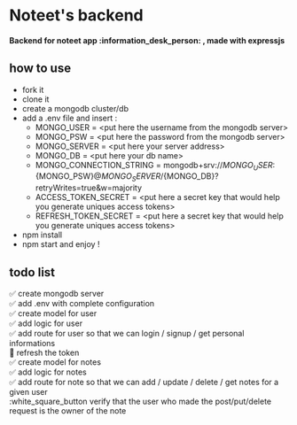 # Noteet's backend

<h4> Backend for noteet app :information_desk_person: , made with expressjs </h4>

## how to use

- fork it
- clone it
- create a mongodb cluster/db
- add a .env file and insert :
  - MONGO_USER = \<put here the username from the mongodb server\>
  - MONGO_PSW = \<put here the password from the mongodb server\>
  - MONGO_SERVER = \<put here your server address\>
  - MONGO_DB = \<put here your db name\>
  - MONGO_CONNECTION_STRING = mongodb+srv://${MONGO_USER}:${MONGO_PSW}@${MONGO_SERVER}/${MONGO_DB}?retryWrites=true&w=majority
  - ACCESS_TOKEN_SECRET = \<put here a secret key that would help you generate uniques access tokens\>
  - REFRESH_TOKEN_SECRET = \<put here a secret key that would help you generate uniques access tokens\>
- npm install
- npm start and enjoy !

## todo list

:white_check_mark: create mongodb server <br/>
:white_check_mark: add .env with complete configuration <br/>
:white_check_mark: create model for user <br/>
:white_check_mark: add logic for user <br/>
:white_check_mark: add route for user so that we can login / signup / get personal informations <br/>
:white_square_button: refresh the token <br/>
:white_check_mark: create model for notes <br/>
:white_check_mark: add logic for notes <br/>
:white_check_mark: add route for note so that we can add / update / delete / get notes for a given user <br/>
:white_square_button verify that the user who made the post/put/delete request is the owner of the note <br/>
